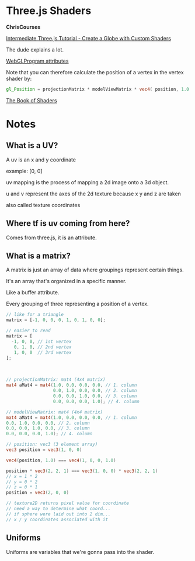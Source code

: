 # Three.js Shaders

**ChrisCourses**

[Intermediate Three.js Tutorial - Create a Globe with Custom Shaders](https://youtu.be/vM8M4QloVL0)

The dude explains a lot.

[WebGLProgram attributes](https://threejs.org/docs/index.html?q=web#api/en/renderers/webgl/WebGLProgram)

Note that you can therefore calculate the position of a vertex in the vertex shader by:

```glsl
gl_Position = projectionMatrix * modelViewMatrix * vec4( position, 1.0 );
```

[The Book of Shaders](https://thebookofshaders.com/glossary/?search=texture2D)

# Notes

## What is a UV?

A uv is an x and y coordinate

example: [0, 0]

uv mapping is the process of mapping a 2d image onto a 3d object.

u and v represent the axes of the 2d texture because x y and z are taken

also called texture coordinates

## Where tf is uv coming from here?

Comes from three.js, it is an attribute.

## What is a matrix?

A matrix is just an array of data where groupings represent certain things.

It's an array that's organized in a specific manner.

Like a buffer attribute.

Every grouping of three representing a position of a vertex.

```js
// like for a triangle
matrix = [-1, 0, 0, 0, 1, 0, 1, 0, 0];

// easier to read
matrix = [
  -1, 0, 0, // 1st vertex
   0, 1, 0, // 2nd vertex
   1, 0, 0  // 3rd vertex
];
```

<br>

```glsl
// projectionMatrix: mat4 (4x4 matrix) 
mat4 aMat4 = mat4(1.0, 0.0, 0.0, 0.0, // 1. column
                  0.0, 1.0, 0.0, 0.0, // 2. column
                  0.0, 0.0, 1.0, 0.0, // 3. column
                  0.0, 0.0, 0.0, 1.0); // 4. column

// modelViewMatrix: mat4 (4x4 matrix)
mat4 aMat4 = mat4(1.0, 0.0, 0.0, 0.0, // 1. column 
0.0, 1.0, 0.0, 0.0, // 2. column 
0.0, 0.0, 1.0, 0.0, // 3. column 
0.0, 0.0, 0.0, 1.0); // 4. column 

// position: vec3 (3 element array)
vec3 position = vec3(1, 0, 0)

vec4(position, 1.0) === vec4(1, 0, 0, 1.0)

position * vec3(2, 2, 1) === vec3(1, 0, 0) * vec3(2, 2, 1)
// x = 1 * 2
// y = 0 * 2
// z = 0 * 1 
position = vec3(2, 0, 0) 

// texture2D returns pixel value for coordinate 
// need a way to determine what coord...
// if sphere were laid out into 2 dim...
// x / y coordinates associated with it
```

## Uniforms

Uniforms are variables that we're gonna pass into the shader.


<!--
**Chris Courses**

[Three.js Shaders in 2 Minutes](https://youtu.be/bC4xJzbKNd0)

Best video.

**The Happie Cat:**

[What Are Shaders?](https://youtu.be/sXbdF4KjNOc)

Hallelujah.


**SubOptimal Engineer:**

[Intro to GLSL Vertex and Fragment Shaders](https://youtu.be/EntBBM6nqQA)

[GLSL Shaders with Uniforms and Varying](https://youtu.be/dRo7SnOJlEM)

The code in this folder.

**SimonDev:**

[Three.js Tutorial on Shaders (beginners)](https://youtu.be/C8Cuwq1eqDw)

This was has a little better understanding at the beginning.

[https://threejs.org/examples/?q=shader](https://threejs.org/examples/?q=shader)

**Shadertoy**

[https://www.shadertoy.com/new](https://www.shadertoy.com/new)

[https://gamedevelopment.tutsplus.com/tutorials/a-beginners-guide-to-coding-graphics-shaders--cms-23313](https://gamedevelopment.tutsplus.com/tutorials/a-beginners-guide-to-coding-graphics-shaders--cms-23313)

**Makin' Stuff Look Good**

[https://youtu.be/T-HXmQAMhG0](https://youtu.be/T-HXmQAMhG0)

"Shaders are a bottomless pit."

Yeah, I'm gettin that distinct bottomless pit vibe...

-->